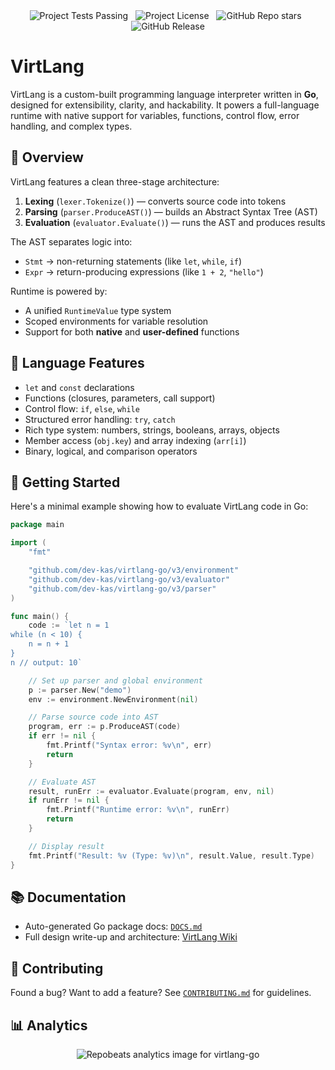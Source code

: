 <div align="center">
<!-- TEST_BADGE --><img src="https://img.shields.io/badge/tests-passing-%2318963e?style=for-the-badge&logo=textpattern&logoColor=%23ffffff&logoSize=32&label=tests&labelColor=%23034015&color=%2318963e&cacheSeconds=600" alt="Project Tests Passing"><!-- END_TEST_BADGE -->
&nbsp;
<img src="https://img.shields.io/github/license/dev-kas/virtlang-go?style=for-the-badge&logo=2fas&logoColor=%23ffffff&logoSize=64&labelColor=%23701e25&color=%23ab3841&cacheSeconds=6000" alt="Project License">
&nbsp;
<img src="https://img.shields.io/github/stars/dev-kas/virtlang-go?style=for-the-badge&logo=github&logoSize=64&labelColor=%231d6791&color=%233894c9" alt="GitHub Repo stars">
&nbsp;
<img src="https://img.shields.io/github/v/release/dev-kas/virtlang-go?sort=semver&display_name=release&style=for-the-badge&logo=verizon&labelColor=%23347039&color=%234dab55&cacheSeconds=600" alt="GitHub Release">
</div>

# VirtLang
VirtLang is a custom-built programming language interpreter written in **Go**, designed for extensibility, clarity, and hackability. It powers a full-language runtime with native support for variables, functions, control flow, error handling, and complex types.

## 🚀 Overview

VirtLang features a clean three-stage architecture:

1. **Lexing** (`lexer.Tokenize()`) — converts source code into tokens  
2. **Parsing** (`parser.ProduceAST()`) — builds an Abstract Syntax Tree (AST)  
3. **Evaluation** (`evaluator.Evaluate()`) — runs the AST and produces results

The AST separates logic into:

- `Stmt` → non-returning statements (like `let`, `while`, `if`)
- `Expr` → return-producing expressions (like `1 + 2`, `"hello"`)

Runtime is powered by:

- A unified `RuntimeValue` type system
- Scoped environments for variable resolution
- Support for both **native** and **user-defined** functions

## 🧠 Language Features

- `let` and `const` declarations
- Functions (closures, parameters, call support)
- Control flow: `if`, `else`, `while`
- Structured error handling: `try`, `catch`
- Rich type system: numbers, strings, booleans, arrays, objects
- Member access (`obj.key`) and array indexing (`arr[i]`)
- Binary, logical, and comparison operators

## 🧪 Getting Started

Here's a minimal example showing how to evaluate VirtLang code in Go:

```go
package main

import (
    "fmt"

    "github.com/dev-kas/virtlang-go/v3/environment"
    "github.com/dev-kas/virtlang-go/v3/evaluator"
    "github.com/dev-kas/virtlang-go/v3/parser"
)

func main() {
    code := `let n = 1
while (n < 10) {
    n = n + 1
}
n // output: 10`

    // Set up parser and global environment
    p := parser.New("demo")
    env := environment.NewEnvironment(nil)

    // Parse source code into AST
    program, err := p.ProduceAST(code)
    if err != nil {
        fmt.Printf("Syntax error: %v\n", err)
        return
    }

    // Evaluate AST
    result, runErr := evaluator.Evaluate(program, env, nil)
    if runErr != nil {
        fmt.Printf("Runtime error: %v\n", runErr)
        return
    }

    // Display result
    fmt.Printf("Result: %v (Type: %v)\n", result.Value, result.Type)
}
```

## 📚 Documentation

- Auto-generated Go package docs: [`DOCS.md`](DOCS.md)
- Full design write-up and architecture: [VirtLang Wiki](https://deepwiki.com/dev-kas/virtlang-go)

## 🤝 Contributing

Found a bug? Want to add a feature? See [`CONTRIBUTING.md`](CONTRIBUTING.md) for guidelines.

## 📊 Analytics

<div align="center">
    <img src="https://repobeats.axiom.co/api/embed/09a765e0d0bf50cf5dcc409272f31b3c66aa4b7c.svg" title="Repobeats analytics image for virtlang-go" alt="Repobeats analytics image for virtlang-go">
</div>
